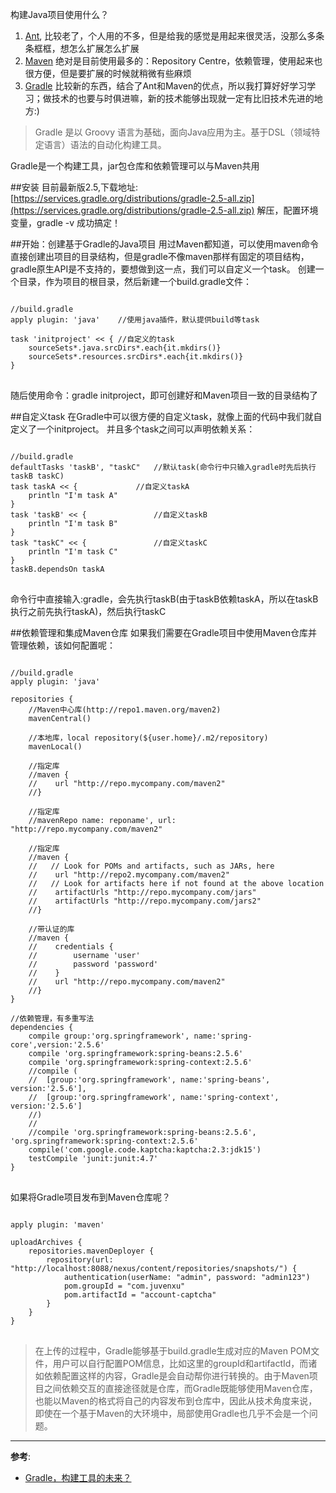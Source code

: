 <!--{layout:default title:学习使用Gradle}-->
构建Java项目使用什么？

1. [Ant](http://ant.apache.org/), 比较老了，个人用的不多，但是给我的感觉是用起来很灵活，没那么多条条框框，想怎么扩展怎么扩展
2. [Maven](http://maven.apache.org/) 绝对是目前使用最多的：Repository Centre，依赖管理，使用起来也很方便，但是要扩展的时候就稍微有些麻烦
3. [Gradle](http://gradle.org/)  比较新的东西，结合了Ant和Maven的优点，所以我打算好好学习学习；做技术的也要与时俱进嘛，新的技术能够出现就一定有比旧技术先进的地方:)

> Gradle 是以 Groovy 语言为基础，面向Java应用为主。基于DSL（领域特定语言）语法的自动化构建工具。

Gradle是一个构建工具，jar包仓库和依赖管理可以与Maven共用

##安装
目前最新版2.5,下载地址:[https://services.gradle.org/distributions/gradle-2.5-all.zip](https://services.gradle.org/distributions/gradle-2.5-all.zip)
解压，配置环境变量，gradle -v 成功搞定！

##开始：创建基于Gradle的Java项目
用过Maven都知道，可以使用maven命令直接创建出项目的目录结构，但是gradle不像maven那样有固定的项目结构，gradle原生API是不支持的，要想做到这一点，我们可以自定义一个task。
创建一个目录，作为项目的根目录，然后新建一个build.gradle文件：
<pre class="language-java line-number">
<code>
//build.gradle
apply plugin: 'java'    //使用java插件，默认提供build等task

task 'initproject' << { //自定义的task
	sourceSets*.java.srcDirs*.each{it.mkdirs()}
	sourceSets*.resources.srcDirs*.each{it.mkdirs()}
}
</code>
</pre>

随后使用命令：gradle initproject，即可创建好和Maven项目一致的目录结构了

##自定义task
在Gradle中可以很方便的自定义task，就像上面的代码中我们就自定义了一个initproject。
并且多个task之间可以声明依赖关系：
<pre class="language-java line-number">
<code>
//build.gradle
defaultTasks 'taskB', "taskC"	//默认task(命令行中只输入gradle时先后执行 taskB taskC)
task taskA << {				//自定义taskA
	println "I'm task A"
}
task 'taskB' << {				//自定义taskB
	println "I'm task B"
}
task "taskC" << {				//自定义taskC
	println "I'm task C"
}
taskB.dependsOn taskA
</code>
</pre>

命令行中直接输入:gradle，会先执行taskB(由于taskB依赖taskA，所以在taskB执行之前先执行taskA)，然后执行taskC

##依赖管理和集成Maven仓库
如果我们需要在Gradle项目中使用Maven仓库并管理依赖，该如何配置呢：

<pre class="language-java line-number">
<code>
//build.gradle
apply plugin: 'java'

repositories {
    //Maven中心库(http://repo1.maven.org/maven2)
    mavenCentral()
 
    //本地库，local repository(${user.home}/.m2/repository)
    mavenLocal()
 
    //指定库
    //maven {
    //    url "http://repo.mycompany.com/maven2"
    //}
 
    //指定库
    //mavenRepo name: reponame', url: "http://repo.mycompany.com/maven2"
 
    //指定库
    //maven {
    //   // Look for POMs and artifacts, such as JARs, here
    //    url "http://repo2.mycompany.com/maven2"
    //   // Look for artifacts here if not found at the above location
    //    artifactUrls "http://repo.mycompany.com/jars"
    //    artifactUrls "http://repo.mycompany.com/jars2"
    //}
 
    //带认证的库
    //maven {
    //    credentials {
    //        username 'user'
    //        password 'password'
    //    }
    //    url "http://repo.mycompany.com/maven2"
    //}
}

//依赖管理，有多重写法
dependencies {
    compile group:'org.springframework', name:'spring-core',version:'2.5.6'
    compile 'org.springframework:spring-beans:2.5.6'
    compile 'org.springframework:spring-context:2.5.6'
	//compile (
	//	[group:'org.springframework', name:'spring-beans', version:'2.5.6'],
	//	[group:'org.springframework', name:'spring-context', version:'2.5.6']
	//)
	//
	//compile 'org.springframework:spring-beans:2.5.6', 'org.springframework:spring-context:2.5.6'
    compile('com.google.code.kaptcha:kaptcha:2.3:jdk15')
    testCompile 'junit:junit:4.7'
}
</code>
</pre>

如果将Gradle项目发布到Maven仓库呢？

<pre class="language-java line-number">
<code>
apply plugin: 'maven'

uploadArchives {
    repositories.mavenDeployer {
        repository(url: "http://localhost:8088/nexus/content/repositories/snapshots/") {
            authentication(userName: "admin", password: "admin123")
            pom.groupId = "com.juvenxu"
            pom.artifactId = "account-captcha"
        }
    }
}
</code>
</pre>

> 在上传的过程中，Gradle能够基于build.gradle生成对应的Maven POM文件，用户可以自行配置POM信息，比如这里的groupId和artifactId，而诸如依赖配置这样的内容，Gradle是会自动帮你进行转换的。由于Maven项目之间依赖交互的直接途径就是仓库，而Gradle既能够使用Maven仓库，也能以Maven的格式将自己的内容发布到仓库中，因此从技术角度来说，即使在一个基于Maven的大环境中，局部使用Gradle也几乎不会是一个问题。

-----

__参考__:

* [Gradle，构建工具的未来？](http://www.infoq.com/cn/news/2011/04/xxb-maven-6-gradle/)
